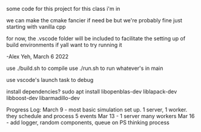 some code for this project for this class i'm in

we can make the cmake fancier if need be but we're probably fine just starting with vanilla cpp

for now, the .vscode folder will be included to facilitate the setting up of build environments if yall want to try running it

-Alex Yeh, March 6 2022


use ./build.sh to compile
use ./run.sh to run whatever's in main

use vscode's launch task to debug

install dependencies?
sudo apt install libopenblas-dev liblapack-dev libboost-dev libarmadillo-dev 

Progress Log:
March 9 - most basic simulation set up. 1 server, 1 worker. they schedule and process 5 events
Mar 13 - 1 server many workers
Mar 16 - add logger, random components, queue on PS thinking process